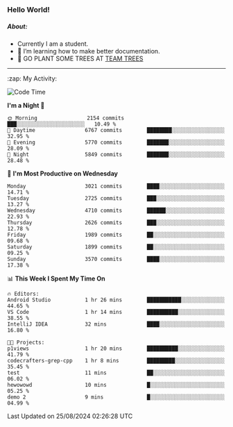 ### Hello World!

##### About:
- Currently I am a student.
- 🌱 I’m learning how to make better documentation.
- 🌱 GO PLANT SOME TREES AT [TEAM TREES](https://teamtrees.org/)

---
  <summary>:zap: My Activity:</summary>
  
<!--START_SECTION:waka-->
![Code Time](http://img.shields.io/badge/Code%20Time-1%2C414%20hrs%2042%20mins-blue)

**I'm a Night 🦉** 

```text
🌞 Morning                2154 commits        ███░░░░░░░░░░░░░░░░░░░░░░   10.49 % 
🌆 Daytime                6767 commits        ████████░░░░░░░░░░░░░░░░░   32.95 % 
🌃 Evening                5770 commits        ███████░░░░░░░░░░░░░░░░░░   28.09 % 
🌙 Night                  5849 commits        ███████░░░░░░░░░░░░░░░░░░   28.48 % 
```
📅 **I'm Most Productive on Wednesday** 

```text
Monday                   3021 commits        ████░░░░░░░░░░░░░░░░░░░░░   14.71 % 
Tuesday                  2725 commits        ███░░░░░░░░░░░░░░░░░░░░░░   13.27 % 
Wednesday                4710 commits        ██████░░░░░░░░░░░░░░░░░░░   22.93 % 
Thursday                 2626 commits        ███░░░░░░░░░░░░░░░░░░░░░░   12.78 % 
Friday                   1989 commits        ██░░░░░░░░░░░░░░░░░░░░░░░   09.68 % 
Saturday                 1899 commits        ██░░░░░░░░░░░░░░░░░░░░░░░   09.25 % 
Sunday                   3570 commits        ████░░░░░░░░░░░░░░░░░░░░░   17.38 % 
```


📊 **This Week I Spent My Time On** 

```text
🔥 Editors: 
Android Studio           1 hr 26 mins        ███████████░░░░░░░░░░░░░░   44.65 % 
VS Code                  1 hr 14 mins        ██████████░░░░░░░░░░░░░░░   38.55 % 
IntelliJ IDEA            32 mins             ████░░░░░░░░░░░░░░░░░░░░░   16.80 % 

🐱‍💻 Projects: 
p1views                  1 hr 20 mins        ██████████░░░░░░░░░░░░░░░   41.79 % 
codecrafters-grep-cpp    1 hr 8 mins         █████████░░░░░░░░░░░░░░░░   35.45 % 
test                     11 mins             ██░░░░░░░░░░░░░░░░░░░░░░░   06.02 % 
hewowowd                 10 mins             █░░░░░░░░░░░░░░░░░░░░░░░░   05.25 % 
demo 2                   9 mins              █░░░░░░░░░░░░░░░░░░░░░░░░   04.99 % 
```


 Last Updated on 25/08/2024 02:26:28 UTC
<!--END_SECTION:waka-->
